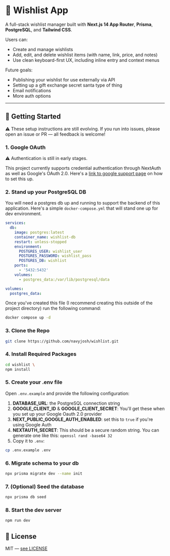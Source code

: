 # 📝 Wishlist App

A full-stack wishlist manager built with **Next.js 14 App Router**, **Prisma**, **PostgreSQL**, and **Tailwind CSS**.

Users can:

- Create and manage wishlists
- Add, edit, and delete wishlist items (with name, link, price, and notes)
- Use clean keyboard-first UX, including inline entry and context menus

Future goals:
 - Publishing your wishlist for use externally via API
 - Setting up a gift exchange secret santa type of thing
 - Email notifications
 - More auth options

---

## 🚀 Getting Started
⚠️ These setup instructions are still evolving. If you run into issues, please open an issue or PR — all feedback is welcome!

### 1. Google OAuth
⚠️ Authentication is still in early stages.  

This project currently supports credential authentication through NextAuth as well as Google's OAuth 2.0. Here's a [link to google support page](https://support.google.com/googleapi/answer/6158849?hl=en) on how to set this up. 

### 2. Stand up your PostgreSQL DB
You will need a postgres db up and running to support the backend of this application. Here's a simple `docker-compose.yml` that will stand one up for dev environment.
```yml
services:
  db:
    image: postgres:latest
    container_name: wishlist-db
    restart: unless-stopped
    environment:
      POSTGRES_USER: wishlist_user
      POSTGRES_PASSWORD: wishlist_pass
      POSTGRES_DB: wishlist
    ports:
      - '5432:5432'
    volumes:
      - postgres_data:/var/lib/postgresql/data

volumes:
  postgres_data:
```
Once you've created this file (I recommend creating this outside of the project directory) run the following command:
```bash
docker compose up -d
```

### 3. Clone the Repo
```bash
git clone https://github.com/navyjosh/wishlist.git
```
### 4. Install Required Packages
```bash
cd wishlist \
npm install
```

### 5. Create your .env file
Open `.env.example` and provide the following configuration:
1. **DATABASE_URL**: the PostgreSQL connection string
2. **GOOGLE_CLIENT_ID** & **GOOGLE_CLIENT_SECRET**: You'll get these when you set up your Google Oauth 2.0 provider
3. **NEXT_PUBLIC_GOOGLE_AUTH_ENABLED**: set this to `true` if you're using Google Auth
4. **NEXTAUTH_SECRET**: This should be a secure random string. You can generate one like this: `openssl rand -base64 32`
5. Copy it to `.env`:
```bash
cp .env.example .env
```

### 6. Migrate schema to your db
```bash
npx prisma migrate dev --name init
```
### 7. (Optional) Seed the database
```bash
npx prisma db seed
```
### 8. Start the dev server
```bash
npm run dev 
```

## 📝 License
MIT — [see LICENSE](./LICENSE)